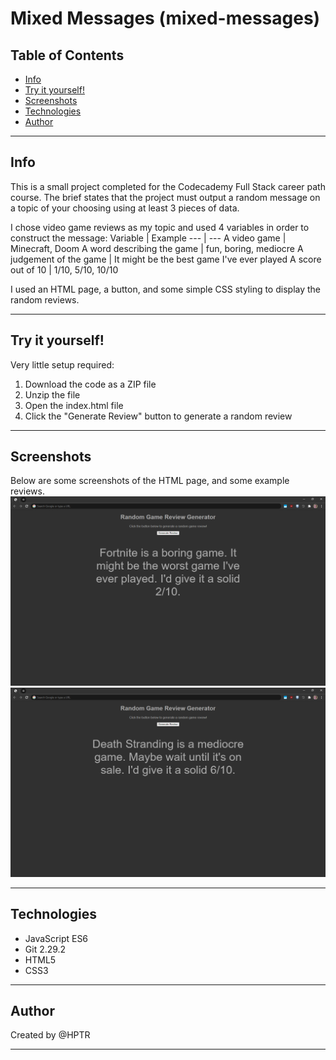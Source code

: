 # Mixed Messages (mixed-messages)

## Table of Contents

* [Info](#info)
* [Try it yourself!](#try-it-yourself!)
* [Screenshots](#screenshots)
* [Technologies](#technologies)
* [Author]()
***
## Info
This is a small project completed for the Codecademy Full Stack career path course. The brief states that the project must output a random message on a topic of your choosing using at least 3 pieces of data.

I chose video game reviews as my topic and used 4 variables in order to construct the message:
Variable | Example
--- | ---
A video game | Minecraft, Doom
A word describing the game | fun, boring, mediocre
A judgement of the game | It might be the best game I've ever played
A score out of 10 | 1/10, 5/10, 10/10

I used an HTML page, a button, and some simple CSS styling to display the random reviews.
***
## Try it yourself!
Very little setup required:

1. Download the code as a ZIP file
2. Unzip the file
3. Open the index.html file
4. Click the "Generate Review" button to generate a random review
***
## Screenshots
Below are some screenshots of the HTML page, and some example reviews.
![Screenshot 1](img/screenshot1.png)
![Screenshot 2](img/screenshot2.png)
***
## Technologies

* JavaScript ES6
* Git 2.29.2
* HTML5
* CSS3
***
## Author

Created by @HPTR
***